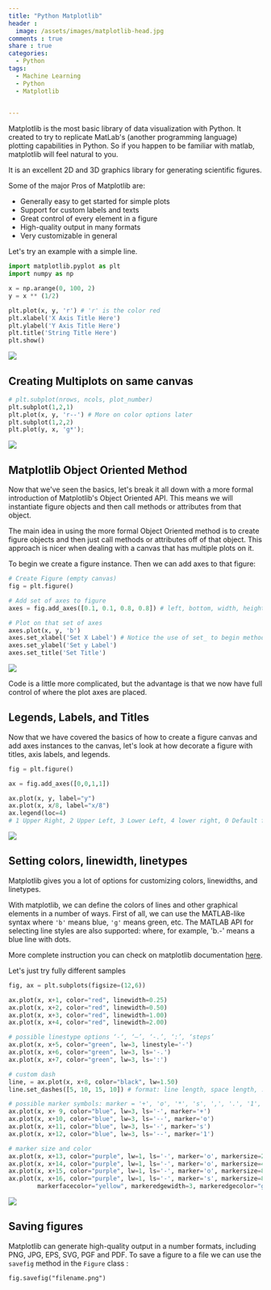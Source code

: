 ```yaml
---
title: "Python Matplotlib"
header :
  image: /assets/images/matplotlib-head.jpg
comments : true
share : true
categories:
  - Python
tags:
  - Machine Learning
  - Python
  - Matplotlib
 

---
```


Matplotlib is the most basic library of data visualization with Python. It created to try to replicate MatLab's (another programming language) plotting capabilities in Python. So if you happen to be familiar with matlab, matplotlib will feel natural to you.

It is an excellent 2D and 3D graphics library for generating scientific figures. 

Some of the major Pros of Matplotlib are:

* Generally easy to get started for simple plots
* Support for custom labels and texts
* Great control of every element in a figure
* High-quality output in many formats
* Very customizable in general

Let's try an example with a simple line.

```python
import matplotlib.pyplot as plt
import numpy as np

x = np.arange(0, 100, 2)
y = x ** (1/2)

plt.plot(x, y, 'r') # 'r' is the color red
plt.xlabel('X Axis Title Here')
plt.ylabel('Y Axis Title Here')
plt.title('String Title Here')
plt.show()
```

![](https://i.ibb.co/JHt3NFF/sample1.png)

## Creating Multiplots on same canvas

```python
# plt.subplot(nrows, ncols, plot_number)
plt.subplot(1,2,1)
plt.plot(x, y, 'r--') # More on color options later
plt.subplot(1,2,2)
plt.plot(y, x, 'g*');
```

![](https://i.ibb.co/M8smK1S/sample2.png)

## Matplotlib Object Oriented Method

Now that we've seen the basics, let's break it all down with a more formal introduction of Matplotlib's Object Oriented API. This means we will instantiate figure objects and then call methods or attributes from that object.

The main idea in using the more formal Object Oriented method is to create figure objects and then just call methods or attributes off of that object. This approach is nicer when dealing with a canvas that has multiple plots on it.

To begin we create a figure instance. Then we can add axes to that figure:

```python
# Create Figure (empty canvas)
fig = plt.figure()

# Add set of axes to figure
axes = fig.add_axes([0.1, 0.1, 0.8, 0.8]) # left, bottom, width, height (range 0 to 1)

# Plot on that set of axes
axes.plot(x, y, 'b')
axes.set_xlabel('Set X Label') # Notice the use of set_ to begin methods
axes.set_ylabel('Set y Label')
axes.set_title('Set Title')
```

![](https://i.ibb.co/gRfnkmG/ooplot.png)

Code is a little more complicated, but the advantage is that we now have full control of where the plot axes are placed.

## Legends, Labels, and Titles

Now that we have covered the basics of how to create a figure canvas and add axes instances to the canvas, let's look at how decorate a figure with titles, axis labels, and legends.

```python
fig = plt.figure()

ax = fig.add_axes([0,0,1,1])

ax.plot(x, y, label="y")
ax.plot(x, x/8, label="x/8")
ax.legend(loc=4)
# 1 Upper Right, 2 Upper Left, 3 Lower Left, 4 lower right, 0 Default from matplotlib
```

![](https://i.ibb.co/mDKgFNs/sample3.png)

## Setting colors, linewidth, linetypes

Matplotlib gives you a lot of options for customizing colors, linewidths, and linetypes.

With matplotlib, we can define the colors of lines and other graphical elements in a number of ways. First of all, we can use the MATLAB-like syntax where `'b'` means blue, `'g'` means green, etc. The MATLAB API for selecting line styles are also supported: where, for example, 'b.-' means a blue line with dots.

More complete instruction you can check on matplotlib documentation [here](https://matplotlib.org/2.0.2/api/colors_api.html).

Let's just try fully different samples

```python
fig, ax = plt.subplots(figsize=(12,6))

ax.plot(x, x+1, color="red", linewidth=0.25)
ax.plot(x, x+2, color="red", linewidth=0.50)
ax.plot(x, x+3, color="red", linewidth=1.00)
ax.plot(x, x+4, color="red", linewidth=2.00)

# possible linestype options ‘-‘, ‘–’, ‘-.’, ‘:’, ‘steps’
ax.plot(x, x+5, color="green", lw=3, linestyle='-')
ax.plot(x, x+6, color="green", lw=3, ls='-.')
ax.plot(x, x+7, color="green", lw=3, ls=':')

# custom dash
line, = ax.plot(x, x+8, color="black", lw=1.50)
line.set_dashes([5, 10, 15, 10]) # format: line length, space length, ...

# possible marker symbols: marker = '+', 'o', '*', 's', ',', '.', '1', '2', '3', '4', ...
ax.plot(x, x+ 9, color="blue", lw=3, ls='-', marker='+')
ax.plot(x, x+10, color="blue", lw=3, ls='--', marker='o')
ax.plot(x, x+11, color="blue", lw=3, ls='-', marker='s')
ax.plot(x, x+12, color="blue", lw=3, ls='--', marker='1')

# marker size and color
ax.plot(x, x+13, color="purple", lw=1, ls='-', marker='o', markersize=2)
ax.plot(x, x+14, color="purple", lw=1, ls='-', marker='o', markersize=4)
ax.plot(x, x+15, color="purple", lw=1, ls='-', marker='o', markersize=8, markerfacecolor="red")
ax.plot(x, x+16, color="purple", lw=1, ls='-', marker='s', markersize=8, 
        markerfacecolor="yellow", markeredgewidth=3, markeredgecolor="green");
```

![](https://i.ibb.co/8XVXwFz/styles.png)

## Saving figures
Matplotlib can generate high-quality output in a number formats, including PNG, JPG, EPS, SVG, PGF and PDF.  To save a figure to a file we can use the `savefig` method in the `Figure` class :

```pytho
fig.savefig("filename.png")
```

